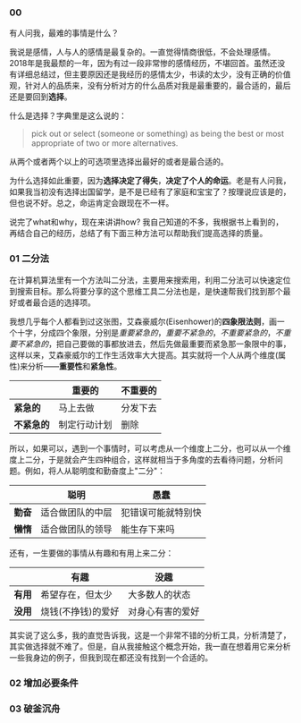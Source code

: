 ### 00 
有人问我，最难的事情是什么？

我说是感情，人与人的感情是最复杂的。一直觉得情商很低，不会处理感情。2018年是我最颓的一年，因为有过一段非常惨的感情经历，不堪回首。虽然还没有详细总结过，但主要原因还是我经历的感情太少，书读的太少，没有正确的价值观，针对人的品质来，没有分析对方的什么品质对我是最重要的，最合适的，最后还是要回到**选择**。

什么是选择？字典里是这么说的：
>  pick out or select (someone or something) as being the best or most appropriate of two or more alternatives.

从两个或者两个以上的可选项里选择出最好的或者是最合适的。

为什么选择如此重要，因为**选择决定了得失**，**决定了个人的命运**。老是有人问我，如果我当初没有选择出国留学，是不是已经有了家庭和宝宝了？按理说应该是的，但也说不好。总之，命运肯定会跟现在不一样。

说完了what和why，现在来讲讲how? 我自己知道的不多，我根据书上看到的，再结合自己的经历，总结了有下面三种方法可以帮助我们提高选择的质量。

### 01 二分法
在计算机算法里有一个方法叫二分法，主要用来搜索用，利用二分法可以快速定位到搜索目标。那么将要分享的这个思维工具二分法也是，是快速帮我们找到那个最好或者最合适的选择项。

我想几乎每个人都看到过这张图，艾森豪威尔(Eisenhower)的**四象限法则**，画一个十字，分成四个象限，分别是*重要紧急的*，*重要不紧急的*，*不重要紧急的*，*不重要不紧急的*，把自己要做的事都放进去，然后先做最重要而紧急那一象限中的事，这样以来，艾森豪威尔的工作生活效率大大提高。其实就将一个人从两个维度(属性)来分析——**重要性**和**紧急性**。

|  &nbsp;|**重要的**|**不重要的**|
|---|---|---|
| **紧急的** | 马上去做| 分发下去 |
|**不紧急的** | 制定行动计划 | 删除  |

所以，如果可以，遇到一个事情时，可以考虑从一个维度上二分，也可以从一个维度上二分，于是就会产生四种组合，这样就相当于多角度的去看待问题，分析问题。例如，将人从聪明度和勤奋度上"二分"：

|&nbsp;|**聪明**|**愚蠢**|
|---|---|---|
| **勤奋**| 适合做团队的中层| 犯错误可能就特别快|
|**懒惰** | 适合做团队的领导| 能生存下来吗|

还有，一生要做的事情从有趣和有用上来二分：

|&nbsp;|**有趣**|**没趣**|
|---|---|---|
| **有用**| 希望存在，但太少| 大多数人的状态|
|**没用** | 烧钱(不挣钱)的爱好| 对身心有害的爱好|

其实说了这么多，我的直觉告诉我，这是一个非常不错的分析工具，分析清楚了，其实做选择就不难了。但是，自从我接触这个概念开始，我一直在想着用它来分析一些我身边的例子，但我到现在都还没有找到一个合适的。

### 02 增加必要条件

### 03 破釜沉舟


